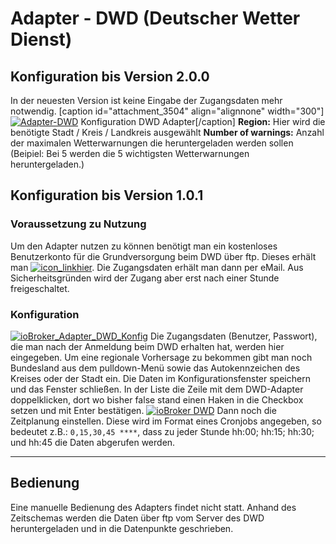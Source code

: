# Adapter - DWD (Deutscher Wetter Dienst)



## Konfiguration bis Version 2.0.0

In der neuesten Version ist keine Eingabe der Zugangsdaten mehr notwendig. [caption id="attachment_3504" align="alignnone" width="300"][![Adapter-DWD](http://www.iobroker.net/wp-content/uploads/Adapter-DWD-300x191.png)](http://www.iobroker.net/wp-content/uploads/Adapter-DWD.png) Konfiguration DWD Adapter[/caption] **Region:** Hier wird die benötigte Stadt / Kreis / Landkreis ausgewählt **Number of warnings:** Anzahl der maximalen Wetterwarnungen die heruntergeladen werden sollen (Beipiel: Bei 5 werden die 5 wichtigsten Wetterwarnungen heruntergeladen.)

## Konfiguration bis Version 1.0.1

### Voraussetzung zu Nutzung

Um den Adapter nutzen zu können benötigt man ein kostenloses Benutzerkonto für die Grundversorgung beim DWD über ftp. Dieses erhält man [![icon_link](http://www.iobroker.net/wp-content/uploads/icon_link.png)](http://www.iobroker.net/wp-content/uploads/icon_link.png)[hier](http://www.dwd.de/bvbw/appmanager/bvbw/dwdwwwDesktop?_nfpb=true&_pageLabel=dwdwww_wetter_warnungen&T174800148261285830600274gsbDocumentPath=Navigation/Oeffentlichkeit/Homepage/Wetter__Ihre__Website/ftp-Zugriff__node.html?__nnn=true&_state=maximized&_windowLabel=T174800148261285830600274). Die Zugangsdaten erhält man dann per eMail. Aus Sicherheitsgründen wird der Zugang aber erst nach einer Stunde freigeschaltet.

### Konfiguration

[![ioBroker_Adapter_DWD_Konfig](http://www.iobroker.net/wp-content/uploads/2015/07/ioBroker_Adapter_DWD_Konfig-e1441887030628-300x188.jpg)](http://www.iobroker.net/wp-content/uploads/2015/07/ioBroker_Adapter_DWD_Konfig-e1441887030628.jpg) Die Zugangsdaten (Benutzer, Passwort), die man nach der Anmeldung beim DWD erhalten hat, werden hier eingegeben. Um eine regionale Vorhersage zu bekommen gibt man noch Bundesland aus dem pulldown-Menü sowie das Autokennzeichen des Kreises oder der Stadt ein. Die Daten im Konfigurationsfenster speichern und das Fenster schließen. In der Liste die Zeile mit dem DWD-Adapter doppelklicken, dort wo bisher false stand einen Haken in die Checkbox setzen und mit Enter bestätigen. [![ioBroker DWD](http://www.iobroker.net/wp-content/uploads/2015/04/ioBroker_DWD-300x70.jpg)](img/ioBroker_DWD.jpg) Dann noch die Zeitplanung einstellen. Diese wird im Format eines Cronjobs angegeben, so bedeutet z.B.: `0,15,30,45 ****`, dass zu jeder Stunde hh:00; hh:15; hh:30; und hh:45 die Daten abgerufen werden.

* * *

## Bedienung

Eine manuelle Bedienung des Adapters findet nicht statt. Anhand des Zeitschemas werden die Daten über ftp vom Server des DWD heruntergeladen und in die Datenpunkte geschrieben.